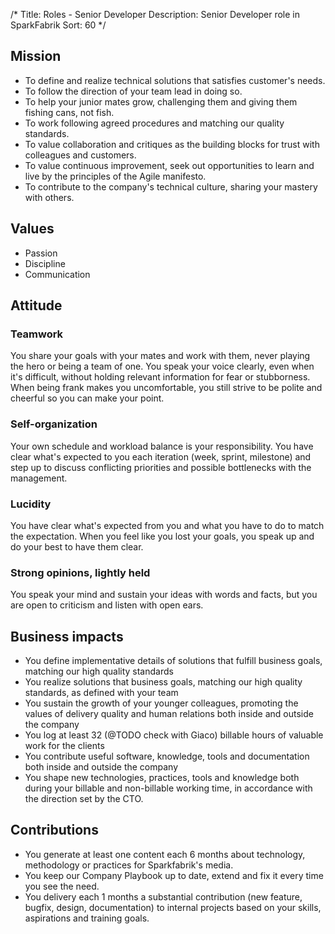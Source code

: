 /*
Title: Roles - Senior Developer
Description: Senior Developer role in SparkFabrik
Sort: 60
*/

## Mission

* To define and realize technical solutions that satisfies customer's needs.
* To follow the direction of your team lead in doing so.
* To help your junior mates grow, challenging them and giving them fishing cans, not fish.
* To work following agreed procedures and matching our quality standards.
* To value collaboration and critiques as the building blocks for trust with colleagues and customers.
* To value continuous improvement, seek out opportunities to learn and live by the principles of the Agile manifesto.
* To contribute to the company's technical culture, sharing your mastery with others.

## Values

* Passion
* Discipline
* Communication

## Attitude

### Teamwork

You share your goals with your mates and work with them, never playing the hero or being a team of one. You speak your voice clearly, even when it's difficult, without holding relevant information for fear or stubborness. When being frank makes you uncomfortable, you still strive to be polite and cheerful so you can make your point.

### Self-organization

Your own schedule and workload balance is your responsibility. You have clear what's expected to you each iteration (week, sprint, milestone) and step up to discuss conflicting priorities and possible bottlenecks with the management.

### Lucidity

You have clear what's expected from you and what you have to do to match the expectation. When you feel like you lost your goals, you speak up and do your best to have them clear.

### Strong opinions, lightly held

You speak your mind and sustain your ideas with words and facts, but you are open to criticism and listen with open ears.

## Business impacts

* You define implementative details of solutions that fulfill business goals, matching our high quality standards
* You realize solutions that business goals, matching our high quality standards, as defined with your team
* You sustain the growth of your younger colleagues, promoting the values of delivery quality and human relations both inside and outside the company
* You log at least 32 (@TODO check with Giaco) billable hours of valuable work for the clients
* You contribute useful software, knowledge, tools and documentation both inside and outside the company
* You shape new technologies, practices, tools and knowledge both during your billable and non-billable working time, in accordance with the direction set by the CTO.

## Contributions

* You generate at least one content each 6 months about technology, methodology or practices for Sparkfabrik's media.
* You keep our Company Playbook up to date, extend and fix it every time you see the need.
* You delivery each 1 months a substantial contribution (new feature, bugfix, design, documentation) to internal projects based on your skills, aspirations and training goals.
